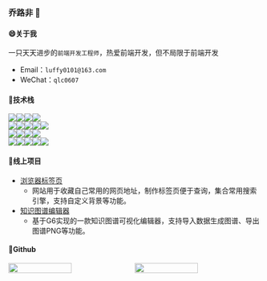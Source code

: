 ### 乔路非 👋

#### 😄关于我
一只天天进步的`前端开发工程师`，热爱前端开发，但不局限于前端开发

- Email：`luffy0101@163.com`
- WeChat：`qlc0607`

#### 🤩技术栈

<div style="display:flex">

<img src="https://img.shields.io/badge/Code-JavaScript-informational?style=flat&logo=JavaScript&logoColor=white&color=F7DF1E"/>

<img src="https://img.shields.io/badge/Code-TypeScript-informational?style=flat&logo=TypeScript&logoColor=white&color=007acc" />

<img src="https://img.shields.io/badge/Code-Vue.js-informational?style=flat&logo=vue.js&logoColor=white&color=4FC08D" />

<img src="https://img.shields.io/badge/Code-React-informational?style=flat&logo=react&logoColor=white&color=61DAFB" />

</div>
<div style="display:flex">


<img src="https://img.shields.io/badge/UI-Element-informational?style=flat&logo=element&logoColor=white&color=409eff" />

<img src="https://img.shields.io/badge/UI-Vuetify-informational?style=flat&logo=vuetify&logoColor=white&color=1867C0" />

<img src="https://img.shields.io/badge/UI-Layui-informational?style=flat&logo=Layui&logoColor=white&color=393C48" />

<img src="https://img.shields.io/badge/UI-Echarts-informational?style=flat&logo=Echarts&logoColor=white&color=AA344D" />

<img src="https://img.shields.io/badge/UI-G6-informational?style=flat&logo=G6&logoColor=white&color=7751F6" />

</div>
<div style="display:flex">

<img src="https://img.shields.io/badge/Code-Node.js-informational?style=flat&logo=Node.js&logoColor=white&color=339933" />

<img src="https://img.shields.io/badge/Code-Python-informational?style=flat&logo=Python&logoColor=white&color=3776AB" />

<img src="https://img.shields.io/badge/Code-Java-informational?style=flat&logo=Java&logoColor=white&color=007396" />

<img src="https://img.shields.io/badge/Code-MySQL-informational?style=flat&logo=MySQL&logoColor=white&color=4479A1" />

</div>
<div style="display:flex">

<img src="https://img.shields.io/badge/其它-ES6-informational?style=flat&logo=ES6&logoColor=white&color=F5DC1F" />

<img src="https://img.shields.io/badge/其它-ESLint-informational?style=flat&logo=ES&logoColor=white&color=4B32C3" />

<img src="https://img.shields.io/badge/其它-Less-informational?style=flat&logo=Less&logoColor=white&color=1D365D" />

<img src="https://img.shields.io/badge/其它-Webpack-informational?style=flat&logo=Es&logoColor=white&color=8DD6F9" />

<img src="https://img.shields.io/badge/其它-微信小程序-informational?style=flat&logo=Es&logoColor=white&color=7BB32E" />

</div>


#### 🤗线上项目

- [浏览器标签页](http://postacode.cn/#/)
  - 网站用于收藏自己常用的网页地址，制作标签页便于查询，集合常用搜索引擎，支持自定义背景等功能。
- [知识图谱编辑器](http://175.24.122.85:1030/)
  - 基于G6实现的一款知识图谱可视化编辑器，支持导入数据生成图谱、导出图谱PNG等功能。


#### 🧐Github
<div style="display:flex;align-items:flex-end">

<img src= "https://github-readme-stats.vercel.app/api/top-langs/?username=qiaolufei&layout=compact&theme=dark" style="width:50%;"/>

<img src="https://github-readme-stats.vercel.app/api?username=qiaolufei&show_icons=true&theme=dark" style="width:50%"/>

</div>
